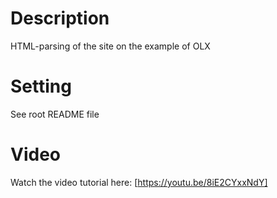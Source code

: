 Description
========

HTML-parsing of the site on the example of OLX


Setting
=========

See root README file


Video
=====

Watch the video tutorial here: [https://youtu.be/8iE2CYxxNdY]
